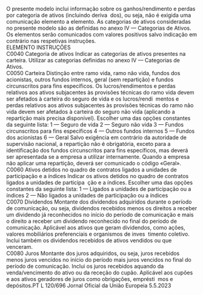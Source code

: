  
O presente modelo inclui informação sobre os ganhos/rendimento e perdas por categoria de ativos (incluindo deriva ­
dos), ou seja, não é exigida uma comunicação elemento a elemento. As categorias de ativos consideradas no presente 
modelo são as definidas no anexo IV — Categorias de Ativos.  
Os elementos serão comunicados com valores positivos salvo indicação em contrário nas respetivas instruções.  
ELEMENTO  INSTRUÇÕES  
C0040  Categoria de ativos  Indicar as categorias de ativos presentes na carteira. 
Utilizar as categorias definidas no anexo IV — Categorias de Ativos.  
C0050  Carteira  Distinção entre ramo vida, ramo não vida, fundos dos acionistas, outros fundos 
internos, geral (sem repartição) e fundos circunscritos para fins específicos. Os 
lucros/rendimentos e perdas relativos aos ativos subjacentes às provisões técnicas 
do ramo vida devem ser afetados à carteira do seguro de vida e os lucros/rendi ­
mentos e perdas relativos aos ativos subjacentes às provisões técnicas do ramo 
não vida devem ser afetados à carteira do seguro não vida (aplicando a repartição 
mais precisa disponível). 
Escolher uma das opções constantes da seguinte lista: 
1 — Seguro de vida 
2 — Seguro não vida 
3 — Fundos circunscritos para fins específicos 
4 — Outros fundos internos 
5 — Fundos dos acionistas 
6 — Geral 
Salvo exigência em contrário da autoridade de supervisão nacional, a repartição 
não é obrigatória, exceto para a identificação dos fundos circunscritos para fins 
específicos, mas deverá ser apresentada se a empresa a utilizar internamente. 
Quando a empresa não aplicar uma repartição, deverá ser comunicado o código 
«Geral».  
C0060  Ativos detidos no quadro de 
contratos ligados a unidades 
de participação e a índices  Indicar os ativos detidos no quadro de contratos ligados a unidades de participa ­
ção e a índices. Escolher uma das opções constantes da seguinte lista: 
1 — Ligados a unidades de participação ou a índices 
2 — Não ligados a unidades de participação ou a índices  
C0070  Dividendos  Montante dos dividendos adquiridos durante o período de comunicação, ou seja, 
dividendos recebidos menos os direitos a receber um dividendo já reconhecidos 
no início do período de comunicação e mais o direito a receber um dividendo 
reconhecido no final do período de comunicação. Aplicável aos ativos que geram 
dividendos, como ações, valores mobiliários preferenciais e organismos de inves ­
timento coletivo. 
Inclui também os dividendos recebidos de ativos vendidos ou que venceram.  
C0080  Juros  Montante dos juros adquiridos, ou seja, juros recebidos menos juros vencidos no 
início do período mais juros vencidos no final do período de comunicação. 
Inclui os juros recebidos aquando da venda/vencimento do ativo ou da receção do 
cupão. 
Aplicável aos cupões e aos ativos geradores de juros como obrigações, emprésti ­
mos e depósitos.PT  L 120/696 Jornal Oficial da União Europeia 5.5.2023